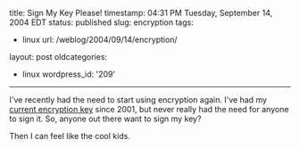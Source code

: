 title: Sign My Key Please!
timestamp: 04:31 PM Tuesday, September 14, 2004 EDT
status: published
slug: encryption
tags:
- linux
url: /weblog/2004/09/14/encryption/

layout: post
oldcategories:
- linux
wordpress_id: '209'

---

I've recently had the need to start using encryption again.  I've had my
[current
encryption key](http://pgp.mit.edu:11371/pks/lookup?op=get&search=0xF78EF927) since 2001, but never really had the need for anyone to
sign it.  So, anyone out there want to sign my key?






Then I can feel like the cool kids.

